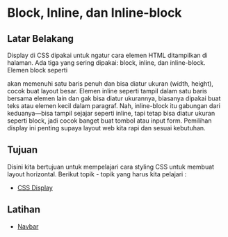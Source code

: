 # Block, Inline, dan Inline-block

## Latar Belakang

Display di CSS dipakai untuk ngatur cara elemen HTML ditampilkan di halaman. Ada tiga yang sering dipakai: block, inline, dan inline-block. Elemen block seperti <div> akan memenuhi satu baris penuh dan bisa diatur ukuran (width, height), cocok buat layout besar. Elemen inline seperti <span> tampil dalam satu baris bersama elemen lain dan gak bisa diatur ukurannya, biasanya dipakai buat teks atau elemen kecil dalam paragraf. Nah, inline-block itu gabungan dari keduanya—bisa tampil sejajar seperti inline, tapi tetap bisa diatur ukuran seperti block, jadi cocok banget buat tombol atau input form. Pemilihan display ini penting supaya layout web kita rapi dan sesuai kebutuhan.

## Tujuan

Disini kita bertujuan untuk mempelajari cara styling CSS untuk membuat layout horizontal. Berikut topik - topik yang harus kita pelajari :

- [CSS Display](https://www.w3schools.com/css/css_display_visibility.asp)

## Latihan

- [Navbar](https://getbootstrap.com/docs/4.1/components/navbar/)
